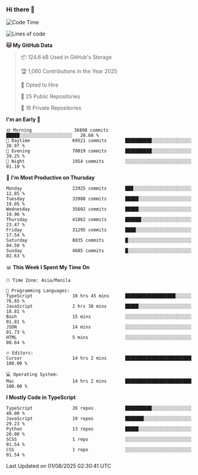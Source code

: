 ### Hi there 👋

<!--START_SECTION:waka-->
![Code Time](http://img.shields.io/badge/Code%20Time-1%2C970%20hrs%203%20mins-blue)

![Lines of code](https://img.shields.io/badge/From%20Hello%20World%20I%27ve%20Written-67.9%20million%20lines%20of%20code-blue)

**🐱 My GitHub Data** 

> 📦 124.6 kB Used in GitHub's Storage 
 > 
> 🏆 1,060 Contributions in the Year 2025
 > 
> 💼 Opted to Hire
 > 
> 📜 25 Public Repositories 
 > 
> 🔑 18 Private Repositories 
 > 
**I'm an Early 🐤** 

```text
🌞 Morning                36898 commits       █████░░░░░░░░░░░░░░░░░░░░   20.68 % 
🌆 Daytime                69521 commits       ██████████░░░░░░░░░░░░░░░   38.97 % 
🌃 Evening                70019 commits       ██████████░░░░░░░░░░░░░░░   39.25 % 
🌙 Night                  1954 commits        ░░░░░░░░░░░░░░░░░░░░░░░░░   01.10 % 
```
📅 **I'm Most Productive on Thursday** 

```text
Monday                   22925 commits       ███░░░░░░░░░░░░░░░░░░░░░░   12.85 % 
Tuesday                  33988 commits       █████░░░░░░░░░░░░░░░░░░░░   19.05 % 
Wednesday                35602 commits       █████░░░░░░░░░░░░░░░░░░░░   19.96 % 
Thursday                 41862 commits       ██████░░░░░░░░░░░░░░░░░░░   23.47 % 
Friday                   31295 commits       ████░░░░░░░░░░░░░░░░░░░░░   17.54 % 
Saturday                 8035 commits        █░░░░░░░░░░░░░░░░░░░░░░░░   04.50 % 
Sunday                   4685 commits        █░░░░░░░░░░░░░░░░░░░░░░░░   02.63 % 
```


📊 **This Week I Spent My Time On** 

```text
🕑︎ Time Zone: Asia/Manila

💬 Programming Languages: 
TypeScript               10 hrs 45 mins      ███████████████████░░░░░░   76.65 % 
JavaScript               2 hrs 38 mins       █████░░░░░░░░░░░░░░░░░░░░   18.81 % 
Bash                     15 mins             ░░░░░░░░░░░░░░░░░░░░░░░░░   01.81 % 
JSON                     14 mins             ░░░░░░░░░░░░░░░░░░░░░░░░░   01.73 % 
HTML                     5 mins              ░░░░░░░░░░░░░░░░░░░░░░░░░   00.64 % 

🔥 Editors: 
Cursor                   14 hrs 2 mins       █████████████████████████   100.00 % 

💻 Operating System: 
Mac                      14 hrs 2 mins       █████████████████████████   100.00 % 
```

**I Mostly Code in TypeScript** 

```text
TypeScript               26 repos            ██████████░░░░░░░░░░░░░░░   40.00 % 
JavaScript               19 repos            ███████░░░░░░░░░░░░░░░░░░   29.23 % 
Python                   13 repos            █████░░░░░░░░░░░░░░░░░░░░   20.00 % 
SCSS                     1 repo              ░░░░░░░░░░░░░░░░░░░░░░░░░   01.54 % 
CSS                      1 repo              ░░░░░░░░░░░░░░░░░░░░░░░░░   01.54 % 
```




 Last Updated on 01/08/2025 02:30:41 UTC
<!--END_SECTION:waka-->
